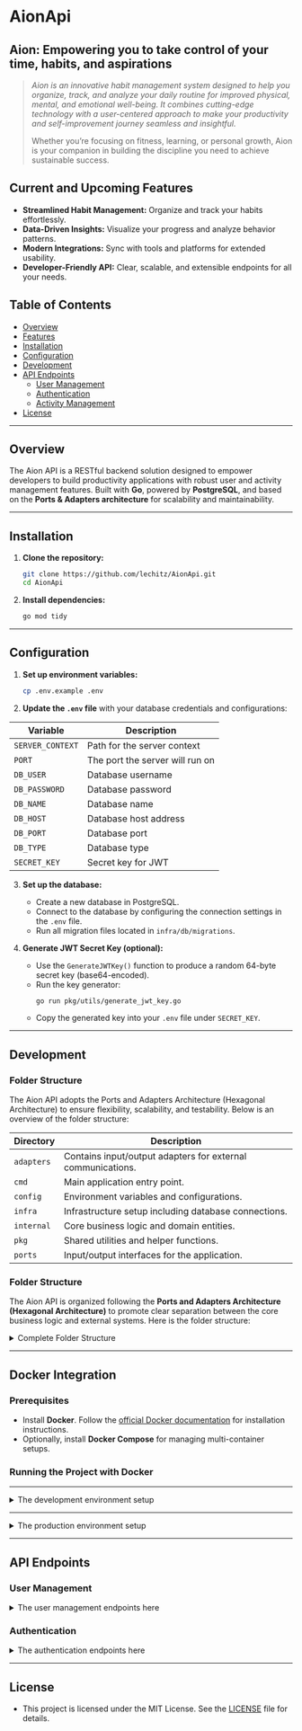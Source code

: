 # AionApi

## Aion: Empowering you to take control of your time, habits, and aspirations

> _Aion is an innovative habit management system designed to help you organize, track, and analyze your daily routine for improved physical, mental, and emotional well-being. It combines cutting-edge technology with a user-centered approach to make your productivity and self-improvement journey seamless and insightful._
>
> Whether you’re focusing on fitness, learning, or personal growth, Aion is your companion in building the discipline you need to achieve sustainable success.

## **Current and Upcoming Features**

- **Streamlined Habit Management:** Organize and track your habits effortlessly.
- **Data-Driven Insights:** Visualize your progress and analyze behavior patterns.
- **Modern Integrations:** Sync with tools and platforms for extended usability.
- **Developer-Friendly API:** Clear, scalable, and extensible endpoints for all your needs.

## **Table of Contents**

- [Overview](#overview)
- [Features](#features)
- [Installation](#installation)
- [Configuration](#configuration)
- [Development](#development)
- [API Endpoints](#api-endpoints)
    - [User Management](#user-management)
    - [Authentication](#authentication)
    - [Activity Management](#activity-management)
- [License](#license)

---

## **Overview**

The Aion API is a RESTful backend solution designed to empower developers to build productivity applications with robust user and activity management features. Built with **Go**, powered by **PostgreSQL**, and based on the **Ports & Adapters architecture** for scalability and maintainability.

---

## **Installation**

1. **Clone the repository:**
   ```bash
   git clone https://github.com/lechitz/AionApi.git
   cd AionApi
   ```

2. **Install dependencies:**
   ```bash
   go mod tidy
   ```

---

## **Configuration**

1. **Set up environment variables:**
   ```bash
   cp .env.example .env
   ```

2. **Update the `.env` file** with your database credentials and configurations:

<div style="text-align: center;">

| Variable         | Description                     |
|------------------|---------------------------------|
| `SERVER_CONTEXT` | Path for the server context     |
| `PORT`           | The port the server will run on |
| `DB_USER`        | Database username               |
| `DB_PASSWORD`    | Database password               |
| `DB_NAME`        | Database name                   |
| `DB_HOST`        | Database host address           |
| `DB_PORT`        | Database port                   |
| `DB_TYPE`        | Database type                   |
| `SECRET_KEY`     | Secret key for JWT              |

</div>

3. **Set up the database:**
    - Create a new database in PostgreSQL.
    - Connect to the database by configuring the connection settings in the `.env` file.
    - Run all migration files located in `infra/db/migrations`.

4. **Generate JWT Secret Key (optional):**
    - Use the `GenerateJWTKey()` function to produce a random 64-byte secret key (base64-encoded).
    - Run the key generator:
      ```bash
      go run pkg/utils/generate_jwt_key.go
      ```
    - Copy the generated key into your `.env` file under `SECRET_KEY`.

---

## **Development**

### **Folder Structure**

The Aion API adopts the Ports and Adapters Architecture (Hexagonal Architecture) to ensure flexibility, scalability, and testability. Below is an overview of the folder structure:

<div style="text-align: center;">

| Directory       | Description                                                 |
|-----------------|-------------------------------------------------------------|
| `adapters`      | Contains input/output adapters for external communications. |
| `cmd`           | Main application entry point.                               |
| `config`        | Environment variables and configurations.                   |
| `infra`         | Infrastructure setup including database connections.        |
| `internal`      | Core business logic and domain entities.                    |
| `pkg`           | Shared utilities and helper functions.                      |
| `ports`         | Input/output interfaces for the application.                |

</div>



### **Folder Structure**

The Aion API is organized following the **Ports and Adapters Architecture (Hexagonal Architecture)** to promote clear separation between the core business logic and external systems. Here is the folder structure:

<details>
<summary>
Complete Folder Structure
</summary>

```plaintext
.
├── adapters
│   ├── input
│   │   └── http
│   │       ├── dto
│   │       ├── handlers
│   │       └── server

│   └── output
│       ├── cache
│       │   └── redis
│       └── db
│           └── postgres
├── app
│   ├── bootstrap
│   ├── config
│   ├── logger
│   ├── logs
│   └── middlewares
│       └── auth
├── cmd
│   └── aion-api
│       └── main.go
├── core
│   ├── domain
│   │   ├── entities
│   │   ├── events
│   │   └── exceptions
│   ├── msg
│   └── service
├── infra
│   ├── cache
│   │   ├── redis.go
│   │   └── redis_messages.go
│   ├── db
│   │   ├── migrations
│   │   ├── postgres
│   │   │   └── migrations
│   ├── messaging
│   ├── observability
├── pkg
│   ├── contextkeys
│   ├── errors
│   └── utils
├── ports
│   ├── input
│   │   └── http
│   └── output
│       ├── cache
│       └── db
├── .env
├── .env.example
├── .gitignore
├── docker-compose-dev.yaml
├── docker-compose-prod.yaml
├── Dockerfile
├── go.mod
├── LICENSE
├── Makefile
└──  README.md
```

</details>

---

## **Docker Integration**

### **Prerequisites**

- Install **Docker**. Follow the [official Docker documentation](https://docs.docker.com/get-docker/) for installation instructions.
- Optionally, install **Docker Compose** for managing multi-container setups.

### **Running the Project with Docker**

---

<details>
<summary> 
 The development environment setup
</summary>

1. **Build the development image:**
   ```bash
   make docker-build-dev
   ```

2. **Start the development environment:**
   ```bash
   make docker-compose-dev-up
   ```

3. **Stop the development environment:**
   ```bash
   make docker-compose-dev-down
   ```
</details>

----

<details>
<summary> 
 The production environment setup
</summary>

1. **Build the production image:**
   ```bash
   make docker-build-prod
   ```

2. **Start the production environment:**
   ```bash
   make docker-compose-prod-up
   ```

3. **Stop the production environment:**
   ```bash
   make docker-compose-prod-down
   ```

</details>

---

## **API Endpoints**

### **User Management**

<details>
<summary> 
 The user management endpoints here
</summary>

#### **Create User**

- **Method:** `POST`
- **Endpoint:** `localhost:5001/aion-api/user/create`
- **Request Body:**

  ```json
  {
    "name": "John Doe",
    "username": "johndoe",
    "email": "johndoe@example.com",
    "password": "securePassword123"
  }
  ```
- **Response:**

  ```json
  {
    "message": "user created successfully",
    "result": {
        "id": 1,
        "name": "John Doe",
        "username": "johndoe",
        "email": "johndoe@example.com"
    },
    "date": "2025-01-07T15:41:50.803251738Z"
  }
  ```

#### **Get All Users**

- **Method:** `GET`
- **Endpoint:** `localhost:5001/aion-api/user/all`
- **Headers:**
    - `Authorization: Bearer <token>`
- **Response:**

  ```json
  {
    "message": "users get successfully",
    "result": [
        {
            "id": 1,
            "name": "John Doe",
            "username": "johndoe",
            "email": "johndoe@example.com",
            "created_at": "2025-01-07T15:41:50.800147Z"
        },
        {
            "id": 2,
            "name": "Alice Smith",
            "username": "alicesmith",
            "email": "alice.smith@example.com",
            "created_at": "2025-01-07T15:56:32.174753Z"
        }
    ],
    "date": "2025-01-07T15:56:35.028477172Z"
  }
  ```

#### **Get User by ID**

- **Method:** `GET`
- **Endpoint:** `localhost:5001/aion-api/user/{id}`
- **Headers:**
    - `Authorization: Bearer <token>`
- **Response:**

  ```json
  {
    "message": "user get successfully",
    "result": [
        {
            "id": 1,
            "name": "John Doe",
            "username": "johndoe",
            "email": "johndoe@example.com",
            "created_at": "2025-01-07T15:41:50.800147Z"
        }
    ],
    "date": "2025-01-07T15:59:05.406681717Z"
  }
  ```

#### **Update User**

- **Method:** `PUT`
- **Endpoint:** `localhost:5001/aion-api/user/{id}`
- **Request Body:**

  ```json
  {
      "name": "Mark Taylor",
      "username": "markt89",
      "email": "mark.taylor@example.com"
  }
  ```
- **Response:**

  ```json
  {
    "message": "user updated successfully",
    "result": {
        "id": 2,
        "name": "Mark Taylor",
        "username": "markt89",
        "email": "mark.taylor@example.com",
        "updated_at": "2025-01-07T16:01:47.919084Z"
    },
    "date": "2025-01-07T16:01:47.929188372Z"
  }
  ```

#### **Soft Delete User**

- **Method:** `DELETE`
- **Endpoint:** `localhost:5001/aion-api/user/{id}`
- **Headers:**
    - `Authorization: Bearer <token>`

</details>

### **Authentication**

<details>
<summary> 
 The authentication endpoints here
</summary>

#### **Login**

- **Method:** `POST`
- **Endpoint:** `localhost:5001/aion-api/login`
- **Request Body:**

  ```json
  {
      "username": "johndoe",
      "password": "securePassword123"
  }
  ```
- **Response:**

  ```json
  {
    "message": "success to login",
    "result": {
        "username": "johndoe",
        "token": "eyJhbUHaiHL9AS6IkpXVCJ9.eyJhdXRob3JKAPkSVnS"
    },
    "date": "2025-01-07T15:50:48.751092612Z"
  }
  ```
</details>


---

## **License**

- This project is licensed under the MIT License. See the [LICENSE](LICENSE) file for details.
